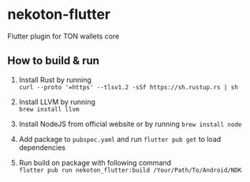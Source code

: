 # nekoton-flutter

Flutter plugin for TON wallets core

## How to build & run

1. Install Rust by running  
   `curl --proto '=https' --tlsv1.2 -sSf https://sh.rustup.rs | sh`

2. Install LLVM by running  
   `brew install llvm`

3. Install NodeJS from official website or by running `brew install node`

4. Add package to `pubspec.yaml` and run `flutter pub get` to load dependencies

5. Run build on package with following command  
   `flutter pub run nekoton_flutter:build /Your/Path/To/Android/NDK`
